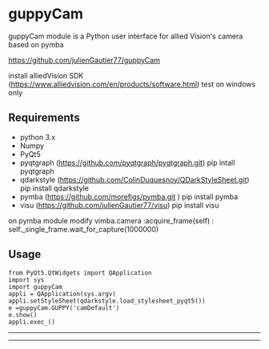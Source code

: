 # guppyCam
guppyCam  module is a Python user interface for allied Vision's camera based on pymba

https://github.com/julienGautier77/guppyCam

install alliedVision SDK (https://www.alliedvision.com/en/products/software.html)
test on windows only

## Requirements
*   python 3.x
*   Numpy
*   PyQt5
*   pyqtgraph (https://github.com/pyqtgraph/pyqtgraph.git) 
    pip intall pyqtgraph
*   qdarkstyle (https://github.com/ColinDuquesnoy/QDarkStyleSheet.git)
    pip install qdarkstyle
*   pymba (https://github.com/morefigs/pymba.git )
    pip install pymba
*   visu (https://github.com/julienGautier77/visu)
    pip install visu
    
on pymba module modify vimba.camera :acquire_frame(self) : self._single_frame.wait_for_capture(1000000)


## Usage


    from PyQt5.QtWidgets import QApplication
    import sys
    import guppyCam
    appli = QApplication(sys.argv)   
    appli.setStyleSheet(qdarkstyle.load_stylesheet_pyqt5())
    e =guppyCam.GUPPY('camDefault')  
    e.show()
    appli.exec_() 

-----------------------------------------
-----------------------------------------

